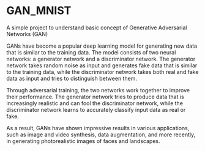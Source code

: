 # GAN_MNIST
A simple project to understand basic concept of Generative Adversarial Networks (GAN) 

GANs have become a popular deep learning model for generating new data that is similar to the training data. 
The model consists of two neural networks: a generator network and a discriminator network. The generator network takes random noise as input and generates fake data that is similar to the training data, while the discriminator network takes both real and fake data as input and tries to distinguish between them. 

Through adversarial training, the two networks work together to improve their performance. The generator network tries to produce data that is increasingly realistic and can fool the discriminator network, while the discriminator network learns to accurately classify input data as real or fake. 

As a result, GANs have shown impressive results in various applications, such as image and video synthesis, data augmentation, and more recently, in generating photorealistic images of faces and landscapes. 
